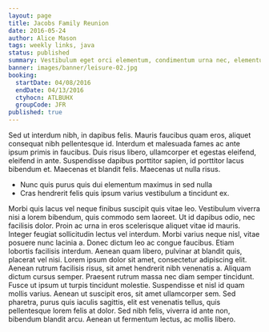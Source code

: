 ```yaml
---
layout: page
title: Jacobs Family Reunion
date: 2016-05-24
author: Alice Mason
tags: weekly links, java
status: published
summary: Vestibulum eget orci elementum, condimentum urna nec, elementum.
banner: images/banner/leisure-02.jpg
booking:
  startDate: 04/08/2016
  endDate: 04/13/2016
  ctyhocn: ATLBUHX
  groupCode: JFR
published: true
---
```

Sed ut interdum nibh, in dapibus felis. Mauris faucibus quam eros, aliquet consequat nibh pellentesque id. Interdum et malesuada fames ac ante ipsum primis in faucibus. Duis risus libero, ullamcorper et egestas eleifend, eleifend in ante. Suspendisse dapibus porttitor sapien, id porttitor lacus bibendum et. Maecenas et blandit felis. Maecenas ut nulla risus.

* Nunc quis purus quis dui elementum maximus in sed nulla
* Cras hendrerit felis quis ipsum varius vestibulum a tincidunt ex.

Morbi quis lacus vel neque finibus suscipit quis vitae leo. Vestibulum viverra nisi a lorem bibendum, quis commodo sem laoreet. Ut id dapibus odio, nec facilisis dolor. Proin ac urna in eros scelerisque aliquet vitae id mauris. Integer feugiat sollicitudin lectus vel interdum. Morbi varius neque nisl, vitae posuere nunc lacinia a. Donec dictum leo ac congue faucibus. Etiam lobortis facilisis interdum. Aenean quam libero, pulvinar at blandit quis, placerat vel nisi. Lorem ipsum dolor sit amet, consectetur adipiscing elit. Aenean rutrum facilisis risus, sit amet hendrerit nibh venenatis a. Aliquam dictum cursus semper.
Praesent rutrum massa nec diam semper tincidunt. Fusce ut ipsum ut turpis tincidunt molestie. Suspendisse et nisl id quam mollis varius. Aenean ut suscipit eros, sit amet ullamcorper sem. Sed pharetra, purus quis iaculis sagittis, elit est venenatis tellus, quis pellentesque lorem felis at dolor. Sed nibh felis, viverra id ante non, bibendum blandit arcu. Aenean ut fermentum lectus, ac mollis libero.
